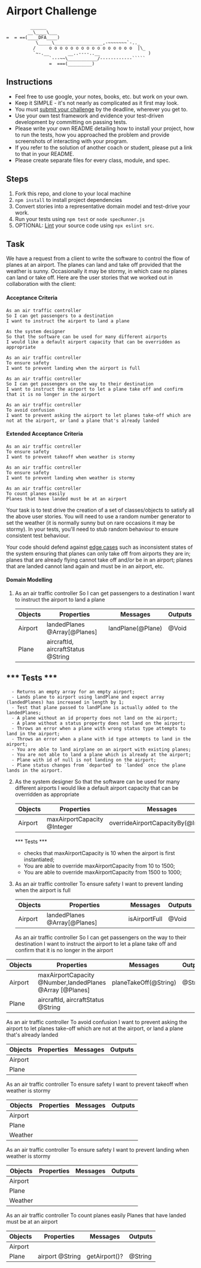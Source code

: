 # Airport Challenge

``````
         ______
        __\____\___
=  = ==(____DFA____)
           \_____\__________________,-~~~~~~~`-.._
          /     o o o o o o o o o o o o o o o o  |\_
          `~-.__       __..----..__                  )
                `---~~\___________/------------`````
                =  ===(_________)

``````

## Instructions

- Feel free to use google, your notes, books, etc. but work on your own.
- Keep it SIMPLE - it's not nearly as complicated as it first may look.
- You must [submit your challenge](https://airtable.com/shrUGm2T8TYCFAmjN) by the deadline, wherever you get to.
- Use your own test framework and evidence your test-driven development by committing on passing tests.
- Please write your own README detailing how to install your project, how to run the tests, how you approached the problem and provide screenshots of interacting with your program.
- If you refer to the solution of another coach or student, please put a link to that in your README.
- Please create separate files for every class, module, and spec.

## Steps

1. Fork this repo, and clone to your local machine
2. `npm install` to install project dependencies
3. Convert stories into a representative domain model and test-drive your work.
4. Run your tests using `npm test` or `node specRunner.js`
5. OPTIONAL: [Lint](https://eslint.org/docs/user-guide/getting-started) your source code using `npx eslint src`.

## Task

We have a request from a client to write the software to control the flow of planes at an airport. The planes can land and take off provided that the weather is sunny. Occasionally it may be stormy, in which case no planes can land or take off. Here are the user stories that we worked out in collaboration with the client:

#### Acceptance Criteria

```
As an air traffic controller
So I can get passengers to a destination
I want to instruct the airport to land a plane

As the system designer
So that the software can be used for many different airports
I would like a default airport capacity that can be overridden as appropriate

As an air traffic controller
To ensure safety
I want to prevent landing when the airport is full

As an air traffic controller
So I can get passengers on the way to their destination
I want to instruct the airport to let a plane take off and confirm that it is no longer in the airport

As an air traffic controller
To avoid confusion
I want to prevent asking the airport to let planes take-off which are not at the airport, or land a plane that's already landed
```

#### Extended Acceptance Criteria

```
As an air traffic controller
To ensure safety
I want to prevent takeoff when weather is stormy

As an air traffic controller
To ensure safety
I want to prevent landing when weather is stormy

As an air traffic controller
To count planes easily
Planes that have landed must be at an airport
```

Your task is to test drive the creation of a set of classes/objects to satisfy all the above user stories. You will need to use a random number generator to set the weather (it is normally sunny but on rare occasions it may be stormy). In your tests, you'll need to stub random behaviour to ensure consistent test behaviour.

Your code should defend against [edge cases](http://programmers.stackexchange.com/questions/125587/what-are-the-difference-between-an-edge-case-a-corner-case-a-base-case-and-a-b) such as inconsistent states of the system ensuring that planes can only take off from airports they are in; planes that are already flying cannot take off and/or be in an airport; planes that are landed cannot land again and must be in an airport, etc.

#### Domain Modelling
1.    As an air traffic controller
      So I can get passengers to a destination
      I want to instruct the airport to land a plane

      | Objects | Properties                          | Messages          | Outputs |
      | ------- | ----------------------------------- | ----------------- | ------- |
      | Airport | landedPlanes @Array[@Planes]        | landPlane(@Plane) | @Void   |
      | Plane   | aircraftId, aircraftStatus @String  |                   |         |

*** Tests ***
- 
      - Returns an empty array for an empty airport;
      - Lands plane to airport using landPlane and expect array (landedPlanes) has increased in length by 1;
      - Test that plane passed to landPlane is actually added to the landedPlanes;
      - A plane without an id property does not land on the airport;
      - A plane without a status property does not land on the airport;
      - Throws an error when a plane with wrong status type attempts to land in the airport;
      - Throws an error when a plane with id type attempts to land in the airport;
      - You are able to land airplane on an airport with existing planes;
      - You are not able to land a plane which is already at the airport;
      - Plane with id of null is not landing on the airport;
      - Plane status changes from `departed` to `landed` once the plane lands in the airport.

2.    As the system designer
      So that the software can be used for many different airports
      I would like a default airport capacity that can be overridden as appropriate

      | Objects | Properties                          | Messages                            | Outputs |
      | ------- | ----------------------------------- | ------------------------------------| ------- |
      | Airport | maxAirportCapacity @Integer         | overrideAirportCapacityBy(@Integer) | @Void   |

      *** Tests ***
      - checks that maxAirportCapacity is 10 when the airport is first instantiated;
      - You are able to override maxAirportCapacity from 10 to 1500;
      - You are able to override maxAirportCapacity from 1500 to 1000;

3.    As an air traffic controller
      To ensure safety
      I want to prevent landing when the airport is full

      | Objects | Properties                          | Messages      | Outputs |
      | ------- | ----------------------------------- | --------------| ------- |
      | Airport | landedPlanes @Array[@Planes]        | isAirportFull | @Void   |


      As an air traffic controller
      So I can get passengers on the way to their destination
      I want to instruct the airport to let a plane take off and confirm that it is no longer in the airport

| Objects | Properties                                              | Messages                        | Outputs |
| ------- | ------------------------------------------------------- | ------------------------------- | ------- |
| Airport | maxAirportCapacity @Number,landedPlanes @Array [@Planes]|  planeTakeOff(@String)          | @String |
| Plane   | aircraftId, aircraftStatus @String                      |                           

As an air traffic controller
To avoid confusion
I want to prevent asking the airport to let planes take-off which are not at the airport, or land a plane that's already landed


| Objects | Properties                          | Messages          | Outputs |
| ------- | ----------------------------------- | ----------------- | ------- |
| Airport |                                     |                   |         |
| Plane   |                                     |                   |         |

As an air traffic controller
To ensure safety
I want to prevent takeoff when weather is stormy

| Objects | Properties                          | Messages          | Outputs |
| ------- | ----------------------------------- | ----------------- | ------- |
| Airport |                                     |                   |         |
| Plane   |                                     |                   |         |
| Weather |                                     |                   |         |

As an air traffic controller
To ensure safety
I want to prevent landing when weather is stormy

| Objects | Properties                          | Messages          | Outputs |
| ------- | ----------------------------------- | ----------------- | ------- |
| Airport |                                     |                   |         |
| Plane   |                                     |                   |         |
| Weather |                                     |                   |         |

As an air traffic controller
To count planes easily
Planes that have landed must be at an airport

| Objects | Properties                          | Messages          | Outputs |
| ------- | ----------------------------------- | ----------------- | ------- |
| Airport |                                     |                   |         |
| Plane   |   airport @String                   | getAirport()?     | @String |